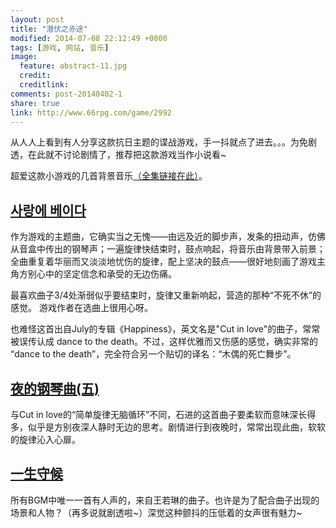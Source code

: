 ```yaml
---
layout: post
title: "潜伏之赤途"
modified: 2014-07-08 22:12:49 +0800
tags: [游戏, 网站, 音乐]
image:
  feature: abstract-11.jpg
  credit: 
  creditlink: 
comments: post-20140402-1
share: true
link: http://www.66rpg.com/game/2992
---
```


从人人上看到有人分享这款抗日主题的谍战游戏，手一抖就点了进去。。。为免剧透，在此就不讨论剧情了，推荐把这款游戏当作小说看~

超爱这款小游戏的几首背景音乐[（全集链接在此）](http://music.163.com/#/playlist?id=10849492)。

## [사랑에 베이다](http://music.163.com/#/song?id=5308001)

作为游戏的主题曲，它确实当之无愧——由远及近的脚步声，发条的扭动声，仿佛从音盒中传出的钢琴声；一遍旋律快结束时，鼓点响起，将音乐由背景带入前景；全曲重复着华丽而又淡淡地忧伤的旋律，配上坚决的鼓点——很好地刻画了游戏主角方别心中的坚定信念和承受的无边伤痛。

最喜欢曲子3/4处渐弱似乎要结束时，旋律又重新响起，营造的那种“不死不休”的感觉。 游戏作者在选曲上很用心呀。

也难怪这首出自July的专辑《Happiness》，英文名是"Cut in love"的曲子，常常被误传认成 dance to the death。不过，这样优雅而又伤感的感觉，确实非常的 “dance to the death”，完全符合另一个贴切的译名：“木偶的死亡舞步”。

## [夜的钢琴曲(五)](http://music.163.com/#/song?id=149229)

与Cut in love的“简单旋律无脑循环”不同，石进的这首曲子要柔软而意味深长得多，似乎是方别夜深人静时无边的思考。剧情进行到夜晚时，常常出现此曲，软软的旋律沁入心扉。

## [一生守候](http://music.163.com/#/song?id=25698049)

所有BGM中唯一一首有人声的，来自王若琳的曲子。也许是为了配合曲子出现的场景和人物？（再多说就剧透啦~）深觉这种颤抖的压低着的女声很有魅力~


